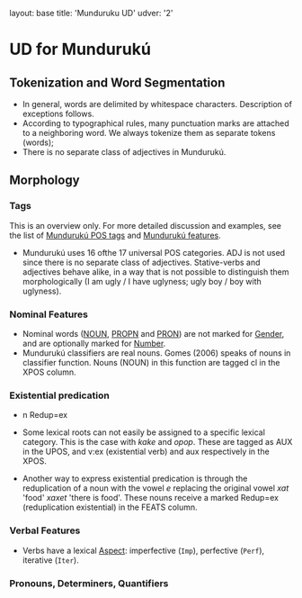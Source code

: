 layout: base
title: 'Munduruku UD'
udver: '2'

# UD for Mundurukú 

## Tokenization and Word Segmentation

* In general, words are delimited by whitespace characters. Description of exceptions follows.
* According to typographical rules, many punctuation marks are attached to a neighboring word. We always tokenize them as separate tokens (words);
* There is no separate class of adjectives in Mundurukú.



## Morphology

### Tags

This is an overview only. For more detailed discussion and examples, see the list of [Mundurukú POS tags](pos/index.html) 
and [Mundurukú features](feat/index.html).

* Mundurukú uses 16 ofthe 17 universal POS categories. ADJ is not used since there is no separate class of adjectives.
Stative-verbs and adjectives behave alike, in a way that is not possible to distinguish them morphologically 
(I am ugly / I have uglyness; ugly boy / boy with uglyness).


### Nominal Features

* Nominal words ([NOUN](), [PROPN]() and [PRON]()) are not marked for [Gender](), and are optionally marked for [Number](). 
* Mundurukú classifiers are real nouns. Gomes (2006) speaks of nouns in classifier function. Nouns (NOUN) in this function 
are tagged cl in the XPOS column. 

### Existential predication
* n Redup=ex

* Some lexical roots can not easily be assigned to a  specific lexical category. This is the case with *kake* and *opop*. 
These are tagged as AUX in the UPOS, and v:ex (existential verb) and aux respectively in the XPOS.
* Another way to express existential predication is through the reduplication of a noun with the vowel *e* replacing
the original vowel *xat* 'food' *xaxet* 'there is food'. These nouns receive a marked Redup=ex (reduplication existential) in
the FEATS column.

### Verbal Features



* Verbs have a lexical [Aspect](): imperfective (`Imp`), perfective (`Perf`), iterative (`Iter`). 




### Pronouns, Determiners, Quantifiers


